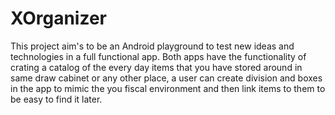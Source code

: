# XOrganizer

This project aim's to be an Android playground to test new ideas and technologies in a full functional app. Both apps
have the functionality of crating a catalog of the every day items that you have stored around in same draw cabinet or
any other place, a user can create division and boxes in the app to mimic the you fiscal environment and then link items
to them to be easy to find it later.

